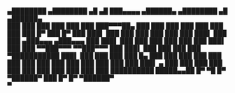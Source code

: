 

   ▄████████    ▄████████  ▄█        ▄█  ███▄▄▄▄    ▄██████▄         ▄████████  ▄█   ▄██████▄  
  ███    ███   ███    ███ ███       ███  ███▀▀▀██▄ ███    ███       ███    ███ ███  ███    ███ 
  ███    █▀    ███    █▀  ███       ███▌ ███   ███ ███    ███       ███    ███ ███▌ ███    ███ 
 ▄███▄▄▄      ▄███▄▄▄     ███       ███▌ ███   ███ ███    ███       ███    ███ ███▌ ███    ███ 
▀▀███▀▀▀     ▀▀███▀▀▀     ███       ███▌ ███   ███ ███    ███     ▀███████████ ███▌ ███    ███ 
  ███          ███    █▄  ███       ███  ███   ███ ███    ███       ███    ███ ███  ███    ███ 
  ███          ███    ███ ███▌    ▄ ███  ███   ███ ███    ███       ███    ███ ███  ███    ███ 
  ███          ██████████ █████▄▄██ █▀    ▀█   █▀   ▀██████▀        ███    █▀  █▀    ▀██████▀  
                          ▀                                                                   
